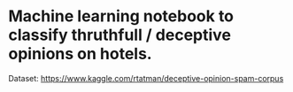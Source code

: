 # Machine learning notebook to classify thruthfull / deceptive opinions on hotels. 
Dataset:
https://www.kaggle.com/rtatman/deceptive-opinion-spam-corpus